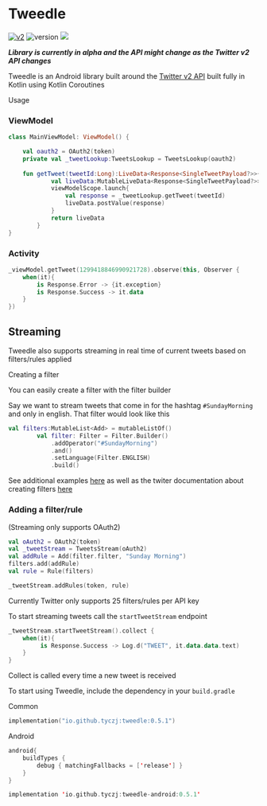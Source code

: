 # Tweedle

[![v2](https://img.shields.io/endpoint?url=https%3A%2F%2Ftwbadges.glitch.me%2Fbadges%2Fv2)](https://developer.twitter.com/en/docs/twitter-api)
![version](https://img.shields.io/badge/version-0.5.1-blue)
<a href="https://twitter.com/tyczj" alt="Twitter">
<img src="https://img.shields.io/twitter/follow/tyczj?style=social" /></a>

***Library is currently in alpha and the API might change as the Twitter v2 API changes***

Tweedle is an Android library built around the [Twitter v2 API](https://developer.twitter.com/en/docs/twitter-api/early-access) built fully in Kotlin using Kotlin Coroutines

Usage

### ViewModel

```kotlin
class MainViewModel: ViewModel() {

    val oauth2 = OAuth2(token)
    private val _tweetLookup:TweetsLookup = TweetsLookup(oauth2)
    
    fun getTweet(tweetId:Long):LiveData<Response<SingleTweetPayload?>>{
            val liveData:MutableLiveData<Response<SingleTweetPayload?>> = MutableLiveData<Response<SingleTweetPayload?>>()
            viewModelScope.launch{
                val response = _tweetLookup.getTweet(tweetId)
                liveData.postValue(response)
            }
            return liveData
        }
}
```

### Activity

```kotlin
_viewModel.getTweet(1299418846990921728).observe(this, Observer {
    when(it){
        is Response.Error -> {it.exception}
        is Response.Success -> it.data
    }
})
```

## Streaming

Tweedle also supports streaming in real time of current tweets based on filters/rules applied

Creating a filter

You can easily create a filter with the filter builder

Say we want to stream tweets that come in for the hashtag `#SundayMorning` and only in english. That filter would look like this

```kotlin
val filters:MutableList<Add> = mutableListOf()
        val filter: Filter = Filter.Builder()
            .addOperator("#SundayMorning")
            .and()
            .setLanguage(Filter.ENGLISH)
            .build()
```

See additional examples [here](https://github.com/tyczj/Tweedle/blob/master/lib/src/test/java/com/tycz/tweedle/lib/FilterBuilderTest.kt) as well as the twiter documentation about creating filters [here](https://developer.twitter.com/en/docs/twitter-api/tweets/filtered-stream/integrate/build-a-rule)

### Adding a filter/rule 

(Streaming only supports OAuth2)

```kotlin
val oAuth2 = OAuth2(token)
val _tweetStream = TweetsStream(oAuth2)
val addRule = Add(filter.filter, "Sunday Morning")
filters.add(addRule)
val rule = Rule(filters)

_tweetStream.addRules(token, rule)
```

Currently Twitter only supports 25 filters/rules per API key

To start streaming tweets call the `startTweetStream` endpoint

```kotlin
_tweetStream.startTweetStream().collect {
    when(it){
         is Response.Success -> Log.d("TWEET", it.data.data.text)
    }
}
```

Collect is called every time a new tweet is received

To start using Tweedle, include the dependency in your `build.gradle`

Common
```kotlin
implementation("io.github.tyczj:tweedle:0.5.1")
```

Android
```kotlin
android{
    buildTypes {
        debug { matchingFallbacks = ['release'] } 
    }
}

implementation 'io.github.tyczj:tweedle-android:0.5.1'
```
